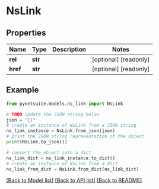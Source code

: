 # NsLink


## Properties

Name | Type | Description | Notes
------------ | ------------- | ------------- | -------------
**rel** | **str** |  | [optional] [readonly] 
**href** | **str** |  | [optional] [readonly] 

## Example

```python
from pynetsuite.models.ns_link import NsLink

# TODO update the JSON string below
json = "{}"
# create an instance of NsLink from a JSON string
ns_link_instance = NsLink.from_json(json)
# print the JSON string representation of the object
print(NsLink.to_json())

# convert the object into a dict
ns_link_dict = ns_link_instance.to_dict()
# create an instance of NsLink from a dict
ns_link_from_dict = NsLink.from_dict(ns_link_dict)
```
[[Back to Model list]](../README.md#documentation-for-models) [[Back to API list]](../README.md#documentation-for-api-endpoints) [[Back to README]](../README.md)


